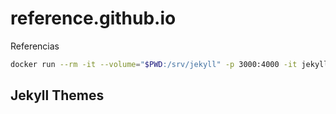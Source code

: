 # reference.github.io

Referencias

```bash
docker run --rm -it --volume="$PWD:/srv/jekyll" -p 3000:4000 -it jekyll/jekyll jekyll serve --watch --drafts
```

## Jekyll Themes
